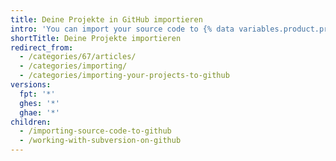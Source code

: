 ```yaml
---
title: Deine Projekte in GitHub importieren
intro: 'You can import your source code to {% data variables.product.product_name %} using a variety of different methods.'
shortTitle: Deine Projekte importieren
redirect_from:
  - /categories/67/articles/
  - /categories/importing/
  - /categories/importing-your-projects-to-github
versions:
  fpt: '*'
  ghes: '*'
  ghae: '*'
children:
  - /importing-source-code-to-github
  - /working-with-subversion-on-github
---
```


